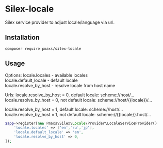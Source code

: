 # Silex-locale

Silex service provider to adjust locale/language via url.

Installation
------------

    composer require pmaxs/silex-locale

Usage
-----

Options:
locale.locales - available locales  
locale.default_locale - default locale  
locale.resolve_by_host - resolve locale from host name  

Urls:
locale.resolve_by_host = 0, default locale: scheme://host/...  
locale.resolve_by_host = 0, not default locale: scheme://host/{{locale}}/...  

locale.resolve_by_host = 1, default locale: scheme://host/...  
locale.resolve_by_host = 1, not default locale: scheme://{{locale}}.host/...  

```php
$app->register(new Pmaxs\Silex\Locale\Provider\LocaleServiceProvider(), [
    'locale.locales' => ['en','ru','jp'],
    'locale.default_locale' => 'en',
    'locale.resolve_by_host' => 0,
]);
```
